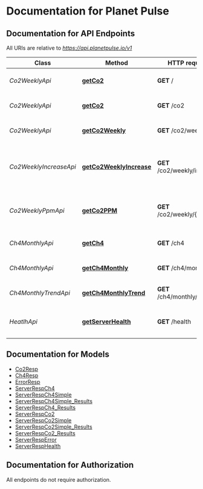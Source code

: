# Documentation for Planet Pulse

<a name="documentation-for-api-endpoints"></a>
## Documentation for API Endpoints

All URIs are relative to *https://api.planetpulse.io/v1*

Class | Method | HTTP request | Description
------------ | ------------- | ------------- | -------------
*Co2WeeklyApi* | [**getCo2**](Apis/Co2WeeklyApi.md#getco2) | **GET** / | Requests weekly CO2 measurements.
*Co2WeeklyApi* | [**getCo2**](Apis/Co2WeeklyApi.md#getco2) | **GET** /co2 | Requests weekly CO2 measurements.
*Co2WeeklyApi* | [**getCo2Weekly**](Apis/Co2WeeklyApi.md#getco2weekly) | **GET** /co2/weekly | Requests weekly CO2 measurements.
*Co2WeeklyIncreaseApi* | [**getCo2WeeklyIncrease**](Apis/Co2WeeklyIncreaseApi.md#getco2weeklyincrease) | **GET** /co2/weekly/increase | Requests weekly CO2 measurements by increase in ppm since 1800.
*Co2WeeklyPpmApi* | [**getCo2PPM**](Apis/Co2WeeklyPpmApi.md#getco2ppm) | **GET** /co2/weekly/{ppm} | Requests a single weekly CO2 measurement by PPM.
*Ch4MonthlyApi* | [**getCh4**](Apis/Ch4MonthlyApi.md#getch4) | **GET** /ch4 | Requests monthly CH4 measurements.
*Ch4MonthlyApi* | [**getCh4Monthly**](Apis/Ch4MonthlyApi.md#getch4monthly) | **GET** /ch4/monthly | Requests monthly CH4 measurements.
*Ch4MonthlyTrendApi* | [**getCh4MonthlyTrend**](Apis/Ch4MonthlyTrendApi.md#getch4monthlytrend) | **GET** /ch4/monthly/trend | Requests monthly CH4 measurements.
*HeatlhApi* | [**getServerHealth**](Apis/HeatlhApi.md#getserverhealth) | **GET** /health | An endpoint to perform a server health check.


<a name="documentation-for-models"></a>
## Documentation for Models
 - [Co2Resp](./Models/Co2Resp.md)
 - [Ch4Resp](./Models/Ch4Resp.md)
 - [ErrorResp](./Models/ErrorResp.md)
 - [ServerRespCh4](./Models/ServerRespCh4.md)
 - [ServerRespCh4Simple](./Models/ServerRespCh4Simple.md)
 - [ServerRespCh4Simple_Results](./Models/ServerRespCh4Simple_Results.md)
 - [ServerRespCh4_Results](./Models/ServerRespCh4_Results.md)
 - [ServerRespCo2](./Models/ServerRespCo2.md)
 - [ServerRespCo2Simple](./Models/ServerRespCo2Simple.md)
 - [ServerRespCo2Simple_Results](./Models/ServerRespCo2Simple_Results.md)
 - [ServerRespCo2_Results](./Models/ServerRespCo2_Results.md)
 - [ServerRespError](./Models/ServerRespError.md)
 - [ServerRespHealth](./Models/ServerRespHealth.md)


<a name="documentation-for-authorization"></a>
## Documentation for Authorization

All endpoints do not require authorization.
